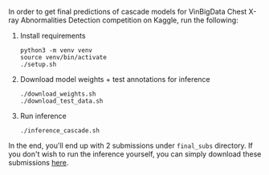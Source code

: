 In order to get final predictions of cascade models for VinBigData Chest X-ray Abnormalities Detection competition on Kaggle, run the following:

1. Install requirements
    ```
    python3 -m venv venv
    source venv/bin/activate
    ./setup.sh
    ```
    
2. Download model weights + test annotations for inference
    ```
    ./download_weights.sh
    ./download_test_data.sh
    ```
    
3. Run inference
    ```
    ./inference_cascade.sh
    ```

In the end, you'll end up with 2 submissions under `final_subs` directory. If you don't wish to run the inference yourself, you can simply download these submissions [here](https://www.kaggle.com/ivanpan/vinbigdata-subs). 
